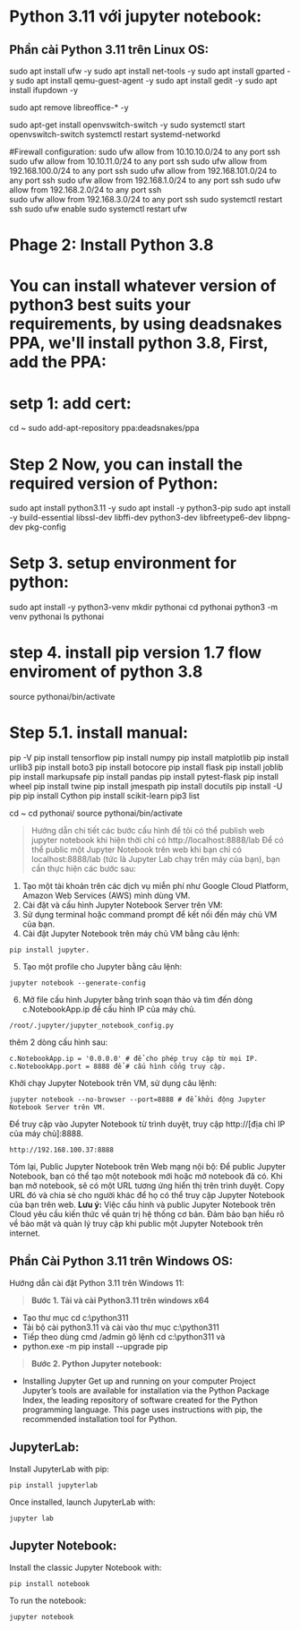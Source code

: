 # Python 3.11 với jupyter notebook:
## Phần cài Python 3.11 trên Linux OS:
sudo apt install ufw -y
sudo apt install net-tools -y
sudo apt install gparted -y
sudo apt install qemu-guest-agent -y
sudo apt install gedit -y
sudo apt install ifupdown -y

sudo apt remove libreoffice-* -y

sudo apt-get install openvswitch-switch -y
sudo systemctl start openvswitch-switch
systemctl restart systemd-networkd

#Firewall configuration:
sudo ufw allow from 10.10.10.0/24 to any port ssh 
sudo ufw allow from 10.10.11.0/24 to any port ssh
sudo ufw allow from 192.168.100.0/24 to any port ssh
sudo ufw allow from 192.168.101.0/24 to any port ssh
sudo ufw allow from 192.168.1.0/24 to any port ssh 
sudo ufw allow from 192.168.2.0/24 to any port ssh  
sudo ufw allow from 192.168.3.0/24 to any port ssh
sudo systemctl restart ssh
sudo ufw enable 
sudo systemctl restart ufw

#####
# Phage 2: Install Python 3.8
# You can install whatever version of python3 best suits your requirements, by using deadsnakes PPA, we'll install python 3.8, First, add the PPA:
# setp 1: add cert:
cd ~
sudo add-apt-repository ppa:deadsnakes/ppa

# Step 2 Now, you can install the required version of Python:
sudo apt install python3.11 -y
sudo apt install -y python3-pip
sudo apt install -y build-essential libssl-dev libffi-dev python3-dev libfreetype6-dev libpng-dev pkg-config
# Setp 3. setup environment for python:
sudo apt install -y python3-venv
mkdir pythonai
cd pythonai
python3 -m venv pythonai
ls pythonai

# step 4. install pip version 1.7 flow enviroment of python 3.8
source pythonai/bin/activate

# Step 5.1. install manual:
pip -V
pip install tensorflow
pip install numpy
pip install matplotlib
pip install urllib3
pip install boto3
pip install botocore
pip install flask
pip install joblib
pip install markupsafe
pip install pandas
pip install pytest-flask
pip install wheel
pip install twine
pip install jmespath
pip install docutils
pip install -U pip
pip install Cython
pip install scikit-learn
pip3 list

cd ~
cd pythonai/
source pythonai/bin/activate

> Hướng dẫn chi tiết các bước cấu hình để tôi có thể publish web jupyter notebook khi hiện thời chỉ có http://localhost:8888/lab
Để có thể public một Jupyter Notebook trên web khi bạn chỉ có localhost:8888/lab (tức là Jupyter Lab chạy trên máy của bạn), 
bạn cần thực hiện các bước sau:

1. Tạo một tài khoản trên các dịch vụ miễn phí như Google Cloud Platform, Amazon Web Services (AWS) mình dùng VM.
2. Cài đặt và cấu hình Jupyter Notebook Server trên VM:
3. Sử dụng terminal hoặc command prompt để kết nối đến máy chủ VM của bạn.
4. Cài đặt Jupyter Notebook trên máy chủ VM bằng câu lệnh: 
```
pip install jupyter.
```
5. Tạo một profile cho Jupyter bằng câu lệnh: 
```
jupyter notebook --generate-config
```

6. Mở file cấu hình Jupyter bằng trình soạn thảo và tìm đến dòng c.NotebookApp.ip để cấu hình IP của máy chủ.
```
/root/.jupyter/jupyter_notebook_config.py
```
thêm 2 dòng cấu hình sau:
```
c.NotebookApp.ip = '0.0.0.0' # để cho phép truy cập từ mọi IP.
c.NotebookApp.port = 8888 để # cấu hình cổng truy cập.
```

Khởi chạy Jupyter Notebook trên VM, sử dụng câu lệnh:
```
jupyter notebook --no-browser --port=8888 # để khởi động Jupyter Notebook Server trên VM.
```
Để truy cập vào Jupyter Notebook từ trình duyệt, truy cập http://[địa chỉ IP của máy chủ]:8888.
```
http://192.168.100.37:8888
```

Tóm lại, Public Jupyter Notebook trên Web mạng nội bộ:
Để public Jupyter Notebook, bạn có thể tạo một notebook mới hoặc mở notebook đã có.
Khi bạn mở notebook, sẽ có một URL tương ứng hiển thị trên trình duyệt.
Copy URL đó và chia sẻ cho người khác để họ có thể truy cập Jupyter Notebook của bạn trên web.
**Lưu ý:** Việc cấu hình và public Jupyter Notebook trên Cloud yêu cầu kiến thức về quản trị hệ thống cơ bản. Đảm bảo bạn hiểu rõ về bảo mật và quản lý truy cập khi public một Jupyter Notebook trên internet.


## Phần Cài Python 3.11 trên Windows OS:
Hướng dẫn cài đặt Python 3.11 trên Windows 11:
> **Bước 1. Tải và cài Python3.11 trên windows x64**
- Tạo thư mục cd c:\python311
- Tải bộ cài python3.11 và cài vào thư mục c:\python311
- Tiếp theo dùng cmd /admin gõ lệnh cd c:\python311 và
- python.exe -m pip install --upgrade pip

> **Bước 2. Python Jupyter notebook:**

- Installing Jupyter
Get up and running on your computer
Project Jupyter’s tools are available for installation via the Python Package Index, the leading repository of software created for the Python programming language.
This page uses instructions with pip, the recommended installation tool for Python.

## JupyterLab:
Install JupyterLab with pip:
```
pip install jupyterlab
```
Once installed, launch JupyterLab with:
```
jupyter lab
```

## Jupyter Notebook:
Install the classic Jupyter Notebook with:
```
pip install notebook
```
To run the notebook:
```
jupyter notebook
```
